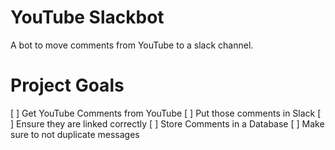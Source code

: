 # YouTube Slackbot
A bot to move comments from YouTube to a slack channel.

# Project Goals
 [ ] Get YouTube Comments from YouTube
 [ ] Put those comments in Slack
 [ ] Ensure they are linked correctly
 [ ] Store Comments in a Database
 [ ] Make sure to not duplicate messages

